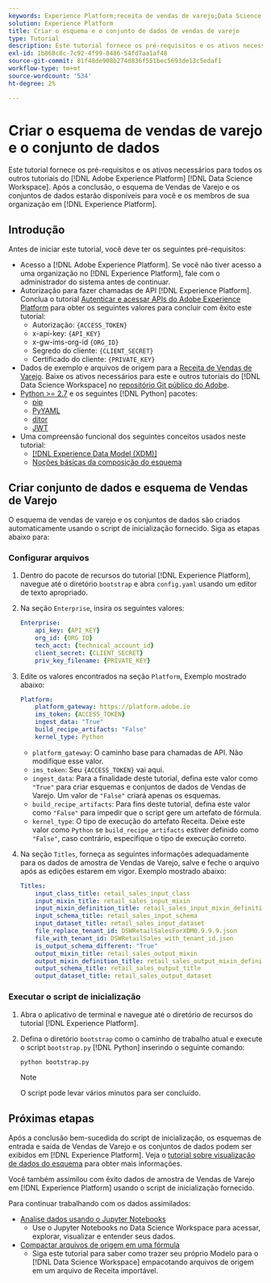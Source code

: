 ```yaml
---
keywords: Experience Platform;receita de vendas de varejo;Data Science Workspace;tópicos populares;receitas;;retail sales revenue;Data Science;popular topics;recipes
solution: Experience Platform
title: Criar o esquema e o conjunto de dados de vendas de varejo
type: Tutorial
description: Este tutorial fornece os pré-requisitos e os ativos necessários para todos os outros tutoriais do Adobe Experience Platform Data Science Workspace. Após a conclusão, o esquema de Vendas de varejo e os conjuntos de dados estarão disponíveis para você e os membros de sua organização no Experience Platform.
exl-id: 1b868c8c-7c92-4f99-8486-54fd7aa1af48
source-git-commit: 81f48de908b274d836f551bec5693de13c5edaf1
workflow-type: tm+mt
source-wordcount: '534'
ht-degree: 2%

---
```



# Criar o esquema de vendas de varejo e o conjunto de dados

Este tutorial fornece os pré-requisitos e os ativos necessários para todos os outros tutoriais do [!DNL Adobe Experience Platform] [!DNL Data Science Workspace]. Após a conclusão, o esquema de Vendas de Varejo e os conjuntos de dados estarão disponíveis para você e os membros de sua organização em [!DNL Experience Platform].

## Introdução

Antes de iniciar este tutorial, você deve ter os seguintes pré-requisitos:
- Acesso a [!DNL Adobe Experience Platform]. Se você não tiver acesso a uma organização no [!DNL Experience Platform], fale com o administrador do sistema antes de continuar.
- Autorização para fazer chamadas de API [!DNL Experience Platform]. Conclua o tutorial [Autenticar e acessar APIs do Adobe Experience Platform](https://www.adobe.com/go/platform-api-authentication-en) para obter os seguintes valores para concluir com êxito este tutorial:
   - Autorização: `{ACCESS_TOKEN}`
   - x-api-key: `{API_KEY}`
   - x-gw-ims-org-id `{ORG_ID}`
   - Segredo do cliente: `{CLIENT_SECRET}`
   - Certificado do cliente: `{PRIVATE_KEY}`
- Dados de exemplo e arquivos de origem para a [Receita de Vendas de Varejo](../pre-built-recipes/retail-sales.md). Baixe os ativos necessários para este e outros tutoriais do [!DNL Data Science Workspace] no [repositório Git público do Adobe](https://github.com/adobe/experience-platform-dsw-reference/).
- [Python >= 2.7](https://www.python.org/downloads/) e os seguintes [!DNL Python] pacotes:
   - [pip](https://pypi.org/project/pip/)
   - [PyYAML](https://pyyaml.org/)
   - [ditor](https://pypi.org/project/dictor/)
   - [JWT](https://pypi.org/project/jwt/)
- Uma compreensão funcional dos seguintes conceitos usados neste tutorial:
   - [[!DNL Experience Data Model (XDM)]](../../xdm/home.md)
   - [Noções básicas da composição do esquema](../../xdm/schema/field-dictionary.md)

## Criar conjunto de dados e esquema de Vendas de Varejo

O esquema de vendas de varejo e os conjuntos de dados são criados automaticamente usando o script de inicialização fornecido. Siga as etapas abaixo para:

### Configurar arquivos

1. Dentro do pacote de recursos do tutorial [!DNL Experience Platform], navegue até o diretório `bootstrap` e abra `config.yaml` usando um editor de texto apropriado.
2. Na seção `Enterprise`, insira os seguintes valores:

   ```yaml
   Enterprise:
       api_key: {API_KEY}
       org_id: {ORG_ID}
       tech_acct: {technical_account_id}
       client_secret: {CLIENT_SECRET}
       priv_key_filename: {PRIVATE_KEY}
   ```

3. Edite os valores encontrados na seção `Platform`, Exemplo mostrado abaixo:

   ```yaml
   Platform:
       platform_gateway: https://platform.adobe.io
       ims_token: {ACCESS_TOKEN}
       ingest_data: "True"
       build_recipe_artifacts: "False"
       kernel_type: Python
   ```

   - `platform_gateway`: O caminho base para chamadas de API. Não modifique esse valor.
   - `ims_token`: Seu `{ACCESS_TOKEN}` vai aqui.
   - `ingest_data`: Para a finalidade deste tutorial, defina este valor como `"True"` para criar esquemas e conjuntos de dados de Vendas de Varejo. Um valor de `"False"` criará apenas os esquemas.
   - `build_recipe_artifacts`: Para fins deste tutorial, defina este valor como `"False"` para impedir que o script gere um artefato de fórmula.
   - `kernel_type`: O tipo de execução do artefato Receita. Deixe este valor como `Python` se `build_recipe_artifacts` estiver definido como `"False"`, caso contrário, especifique o tipo de execução correto.

4. Na seção `Titles`, forneça as seguintes informações adequadamente para os dados de amostra de Vendas de Varejo, salve e feche o arquivo após as edições estarem em vigor. Exemplo mostrado abaixo:

   ```yaml
   Titles:
       input_class_title: retail_sales_input_class
       input_mixin_title: retail_sales_input_mixin
       input_mixin_definition_title: retail_sales_input_mixin_definition
       input_schema_title: retail_sales_input_schema
       input_dataset_title: retail_sales_input_dataset
       file_replace_tenant_id: DSWRetailSalesForXDM0.9.9.9.json
       file_with_tenant_id: DSWRetailSales_with_tenant_id.json
       is_output_schema_different: "True"
       output_mixin_title: retail_sales_output_mixin
       output_mixin_definition_title: retail_sales_output_mixin_definition
       output_schema_title: retail_sales_output_title
       output_dataset_title: retail_sales_output_dataset
   ```

### Executar o script de inicialização

1. Abra o aplicativo de terminal e navegue até o diretório de recursos do tutorial [!DNL Experience Platform].
2. Defina o diretório `bootstrap` como o caminho de trabalho atual e execute o script `bootstrap.py` [!DNL Python] inserindo o seguinte comando:

   ```bash
   python bootstrap.py
   ```

   >[!NOTE]
   >
   >O script pode levar vários minutos para ser concluído.

## Próximas etapas

Após a conclusão bem-sucedida do script de inicialização, os esquemas de entrada e saída de Vendas de Varejo e os conjuntos de dados podem ser exibidos em [!DNL Experience Platform]. Veja o [tutorial sobre visualização de dados do esquema](./preview-schema-data.md)
para obter mais informações.

Você também assimilou com êxito dados de amostra de Vendas de Varejo em [!DNL Experience Platform] usando o script de inicialização fornecido.

Para continuar trabalhando com os dados assimilados:
- [Analise dados usando o Jupyter Notebooks](../jupyterlab/analyze-your-data.md)
   - Use o Jupyter Notebooks no Data Science Workspace para acessar, explorar, visualizar e entender seus dados.
- [Compactar arquivos de origem em uma fórmula](./package-source-files-recipe.md)
   - Siga este tutorial para saber como trazer seu próprio Modelo para o [!DNL Data Science Workspace] empacotando arquivos de origem em um arquivo de Receita importável.
